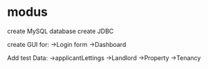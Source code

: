# modus
create MySQL database
create JDBC

create GUI for:
->Login form
->Dashboard

Add test Data:
->applicantLettings
->Landlord
->Property
->Tenancy 


